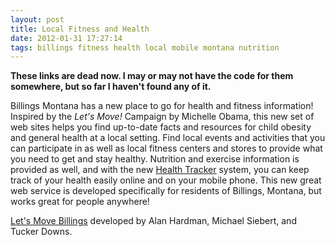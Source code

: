 ```yaml
---
layout: post
title: Local Fitness and Health
date: 2012-01-31 17:27:14
tags: billings fitness health local mobile montana nutrition
---
```

**These links are dead now. I may or may not have the code for them somewhere, but so far I haven't found any of it.**

Billings Montana has a new place to go for health and fitness information! Inspired by the _Let's Move!_ Campaign by Michelle Obama, this new set of web sites helps you find up-to-date facts and resources for child obesity and general health at a local setting. Find local events and activities that you can participate in as well as local fitness centers and stores to provide what you need to get and stay healthy. Nutrition and exercise information is provided as well, and with the new [Health Tracker](http://www.inclass.org/healthtracker/) system, you can keep track of your health easily online and on your mobile phone. This new great web service is developed specifically for residents of Billings, Montana, but works great for people anywhere!

[Let's Move Billings](http://www.inclass.org/letsmove/) developed by Alan Hardman, Michael Siebert, and Tucker Downs.
